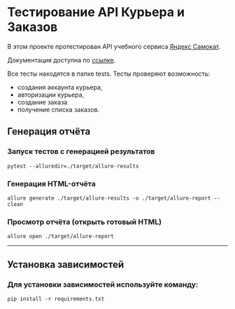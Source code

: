 # Тестирование API Курьера и Заказов

В этом проекте протестирован API учебного сервиса [Яндекс Самокат](https://qa-scooter.praktikum-services.ru/). 

Документация доступна по [ссылке](https://qa-scooter.praktikum-services.ru/api/v1/docs).

Все тесты находятся в папке tests. 
Тесты проверяют возможность:
- создания аккаунта курьера,
- авторизации курьера,
- создание заказа
- получение списка заказов.

## Генерация отчёта

### Запуск тестов с генерацией результатов
```
pytest --alluredir=./target/allure-results
```
### Генерация HTML-отчёта
```
allure generate ./target/allure-results -o ./target/allure-report --clean
```
### Просмотр отчёта (открыть готовый HTML)
```
allure open ./target/allure-report
```

---
## Установка зависимостей
### Для установки зависимостей используйте команду:
```
pip install -r requirements.txt
```

